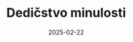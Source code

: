 ---
layout: layouts/non-en-archive-episode.njk
tags: skarchive
date: "2025-02-22"
title: Dedičstvo minulosti
perex: "ČT Brno: Moravský Manchester | DUNA TV Szeged: Memento Park v Budapešti | TVP 3 Kraków: Banské mesto Olkusz | STVR Košice: Stredoveká dedina pri Košickom hrade"
datum: 22.02. 2025
tv: STVR :2
foto: /images/uploads/heritage_of_the_past_357x206.jpg
alt: košický zámok
link: https://www.stvr.sk/televizia/archiv/14252/520016#169
---
